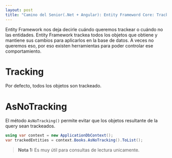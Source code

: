 ```yaml
---
layout: post
title: "Camino del Senior(.Net + Angular): Entity Frameword Core: Tracking vs No Tracking"
---
```


Entity Framework nos deja decirle cuándo<!--more--> queremos trackear o cuándo no las entidades. Entity Framework trackea todos los objetos que obtiene y mantiene sus cambios para aplicarlos en la base de datos. A veces no queremos eso, por eso existen herramientas para poder controlar ese comportamiento.

# Tracking
Por defecto, todos los objetos son trackeado.

# AsNoTracking
El método `AsNoTracking()` permite evitar que los objetos resultante de la query sean trackeados. 
```csharp
using var context = new ApplicationDbContext();
var trackedEntities = context.Books.AsNoTracking().ToList();
```

> **Nota 1:** Es muy útil para consultas de lectura unicamente.
